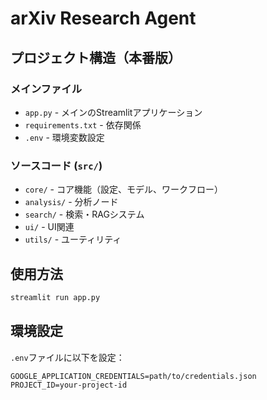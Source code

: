 # arXiv Research Agent

## プロジェクト構造（本番版）

### メインファイル
- `app.py` - メインのStreamlitアプリケーション
- `requirements.txt` - 依存関係
- `.env` - 環境変数設定

### ソースコード (`src/`)
- `core/` - コア機能（設定、モデル、ワークフロー）
- `analysis/` - 分析ノード
- `search/` - 検索・RAGシステム  
- `ui/` - UI関連
- `utils/` - ユーティリティ

## 使用方法
```bash
streamlit run app.py
```

## 環境設定
`.env`ファイルに以下を設定：
```
GOOGLE_APPLICATION_CREDENTIALS=path/to/credentials.json
PROJECT_ID=your-project-id
```